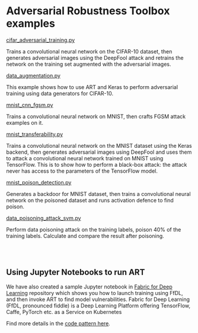 # Adversarial Robustness Toolbox examples

[cifar_adversarial_training.py](cifar_adversarial_training.py)

Trains a convolutional neural network on the CIFAR-10 dataset, then generates adversarial images using the DeepFool attack and retrains the network on the training set augmented with the adversarial images.

[data_augmentation.py](data_augmentation.py)

This example shows how to use ART and Keras to perform adversarial training using data generators for CIFAR-10.

[mnist_cnn_fgsm.py](mnist_cnn_fgsm.py)

Trains a convolutional neural network on MNIST, then crafts FGSM attack examples on it.

[mnist_transferability.py](mnist_transferability.py)

Trains a convolutional neural network on the MNIST dataset using the Keras backend, then generates adversarial images using DeepFool and uses them to attack a convolutional neural network trained on MNIST using TensorFlow. This is to show how to perform a black-box attack: the attack never has access to the parameters of the TensorFlow model.

[mnist_poison_detection.py](mnist_poison_detection.py)

Generates a backdoor for MNIST dataset, then trains a convolutional neural network on the poisoned dataset and runs activation defence to find poison.

[data_poisoning_attack_svm.py](data_poisoning_attack_svm.py)

Perform data poisoning attack on the training labels, poison 40% of the training labels. Calculate and compare the result after poisoning.

<br> </br>

## Using Jupyter Notebooks to run ART

We have also created a sample Jupyter notebook in [Fabric for Deep Learning](https://github.com/IBM/FfDL) repository which shows you how to launch training using FfDL, and then invoke ART to find model vulnerabilities. Fabric for Deep Learning (FfDL, pronounced fiddle) is a Deep Learning Platform offering TensorFlow, Caffe, PyTorch etc. as a Service on Kubernetes

Find more details in the [code pattern here](https://developer.ibm.com/code/patterns/integrate-adversarial-attacks-model-training-pipeline/).
